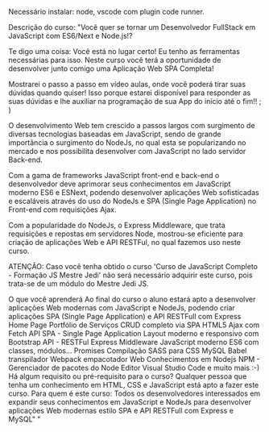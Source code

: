Necessário instalar: node, vscode com plugin code runner.

Descrição do curso:
"Você quer se tornar um Desenvolvedor FullStack em JavaScript com ES6/Next e Node.js!?

Te digo uma coisa: Você está no lugar certo! Eu tenho as ferramentas necessárias para isso. Neste curso você terá a oportunidade de desenvolver junto comigo uma Aplicação Web SPA Completa!

Mostrarei o passo a passo em vídeo aulas, onde você poderá tirar suas dúvidas quando quiser! Isso porque estarei disponível para responder as suas dúvidas e lhe auxiliar na programação de sua App do início até o fim!! ; )

O desenvolvimento Web tem crescido a passos largos com surgimento de diversas tecnologias baseadas em JavaScript, sendo de grande importância o surgimento do NodeJs, no qual esta se popularizando no mercado e nos possibilita desenvolver com JavaScript no lado servidor Back-end.

Com a gama de frameworks JavaScript front-end e back-end o desenvolvedor deve aprimorar seus conhecimentos em JavaScript moderno ES6 e ESNext, podendo desenvolver aplicações Web sofisticadas e escaláveis através do uso do NodeJs e SPA (Single Page Application) no Front-end com requisições Ajax.

Com a popularidade do NodeJs, o Express Middleware, que trata requisições e repostas em servidores Node, mostrou-se eficiente para criação de aplicações Web e API RESTFul, no qual fazemos uso neste curso.

ATENÇÃO: Caso você tenha obtido o curso 'Curso de JavaScript Completo - Formação JS Mestre Jedi'  não será necessário adquirir este curso, pois trata-se de um módulo do Mestre Jedi JS.

O que você aprenderá
Ao final do curso o aluno estará apto a desenvolver aplicações Web modernas com JavaScript e NodeJs, podendo criar aplicações SPA (Single Page Application) e API RESTFull com Express
Home Page Portfólio de Serviços
CRUD completo via SPA
HTML5 Ajax com Fetch API
SPA - Single Page Application
Layout moderno e responsivo com Bootstrap
API - RESTFul
Express Middleware
JavaScript moderno ES6 com classes, módulos...
Promises
Compilação SASS para CSS
MySQL
Babel transpilador
Webpack empacotador Web
Conhecimentos em Nodejs
NPM - Gerenciador de pacotes do Node
Editor Visual Studio Code
e muito mais :-)
Há algum requisito ou pré-requisito para o curso?
Qualquer pessoa que tenha um conhecimento em HTML, CSS e JavaScript está apto a fazer este curso.
Para quem é este curso:
Todos os desenvolvedores interessados em expandir seus conhecimentos em JavaScript e NodeJs para desenvolver aplicações Web modernas estilo SPA e API RESTFull com Express e MySQL"
"
